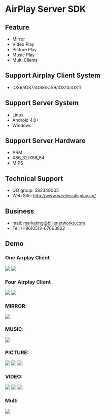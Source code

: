 AirPlay Server SDK
===
Feature
----
* Mirror
* Video Play
* Picture Play
* Music Play
* Multi Clients

Support Airplay Client System
-----
* iOS6/iOS7/iOS8/iOS9/iOS10/iOS11

Support Server System
------
* Linux
* Android 4.0+
* Windows

Support Server Hardware
-----
* ARM
* X86_32/X86_64
* MIPS

Technical Support
-----
* QQ group: 582349005
* Web Site: http://www.wirelessdisplay.cn/

Business
---
* mail: marketing@bijienetworks.com
* Tel: (+86)0512-67663822

Demo
----
### One Airplay Client
![](https://github.com/wirelessdisplay/AirPlay/blob/master/airplay-one.jpg)
![](https://github.com/wirelessdisplay/AirPlay/blob/master/airplay-onemessage.jpg)
### Four Airplay Client
![](https://github.com/wirelessdisplay/AirPlay/blob/master/airplayfour.jpg)
![](https://github.com/wirelessdisplay/AirPlay/blob/master/iosFOUR.jpg)
### MIRROR:
![](https://github.com/wirelessdisplay/AirPlay/blob/master/mirror.gif)

### MUSIC:
![](https://github.com/wirelessdisplay/AirPlay/blob/master/music.gif)

### PICTURE:
![](https://github.com/wirelessdisplay/AirPlay/blob/master/airplay-pic.jpg)
![](https://github.com/wirelessdisplay/AirPlay/blob/master/pic-iphone.jpg)
![](https://github.com/wirelessdisplay/AirPlay/blob/master/pic.gif)

### VIDEO:
![](http://wx2.sinaimg.cn/mw690/56342928gy1fu3pu1lirqj21hc0u00us.jpg)
![](http://wx3.sinaimg.cn/mw690/56342928gy1fu3pu25ew1j21hc0u040p.jpg)
![](https://github.com/wirelessdisplay/AirPlay/blob/master/video.gif)


### Multi
![](https://github.com/wirelessdisplay/AirPlay/blob/master/two.gif)

